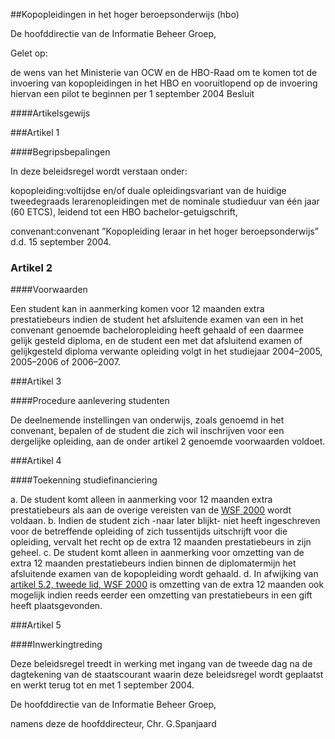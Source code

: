<meta http-equiv='Content-Type' content='text/html; charset=utf-8' />

##Kopopleidingen in het hoger beroepsonderwijs (hbo)

De hoofddirectie van de Informatie Beheer Groep,

Gelet op:

de wens van het Ministerie van OCW en de HBO-Raad om te komen tot de invoering van kopopleidingen in het HBO en vooruitlopend op de invoering hiervan een pilot te beginnen per 1 september 2004
Besluit

####Artikelsgewijs

###Artikel 1 

####Begripsbepalingen

In deze beleidsregel wordt verstaan onder:

kopopleiding:voltijdse en/of duale opleidingsvariant van de huidige tweedegraads lerarenopleidingen met de nominale studieduur van één jaar (60 ETCS), leidend tot een HBO bachelor-getuigschrift,

convenant:convenant ”Kopopleiding leraar in het hoger beroepsonderwijs” d.d. 15 september 2004.

### Artikel  2  

####Voorwaarden

Een student kan in aanmerking komen voor 12 maanden extra prestatiebeurs indien de student het afsluitende examen van een in het convenant genoemde bacheloropleiding heeft gehaald of een daarmee gelijk gesteld diploma, en de student een met dat afsluitend examen of gelijkgesteld diploma verwante opleiding volgt in het studiejaar 2004–2005, 2005–2006 of 2006–2007. 

###Artikel 3 

####Procedure aanlevering studenten

De deelnemende instellingen van onderwijs, zoals genoemd in het convenant, bepalen of de student die zich wil inschrijven voor een dergelijke opleiding, aan de onder artikel 2 genoemde voorwaarden voldoet.

###Artikel 4 

####Toekenning studiefinanciering

a. De student komt alleen in aanmerking voor 12 maanden extra prestatiebeurs als aan de overige vereisten van de [WSF 2000](../../../../../../../../wet/wet/studiefinanciering/2000/BWBR0011453/README.md) wordt voldaan.
b. Indien de student zich -naar later blijkt- niet heeft ingeschreven voor de betreffende opleiding of zich tussentijds uitschrijft voor die opleiding, vervalt het recht op de extra 12 maanden prestatiebeurs in zijn geheel.
c. De student komt alleen in aanmerking voor omzetting van de extra 12 maanden prestatiebeurs indien binnen de diplomatermijn het afsluitende examen van de kopopleiding wordt gehaald.
d. In afwijking van [artikel 5.2, tweede lid, WSF 2000](../../../../../../../../wet/wet/studiefinanciering/2000/BWBR0011453/README.md) is omzetting van de extra 12 maanden ook mogelijk indien reeds eerder een omzetting van prestatiebeurs in een gift heeft plaatsgevonden.

###Artikel 5 

####Inwerkingtreding

Deze beleidsregel treedt in werking met ingang van de tweede dag na de dagtekening van de staatscourant waarin deze beleidsregel wordt geplaatst en werkt terug tot en met 1 september 2004.

De hoofddirectie van de Informatie Beheer Groep,

namens deze de 
hoofddirecteur, 
Chr. G.Spanjaard
